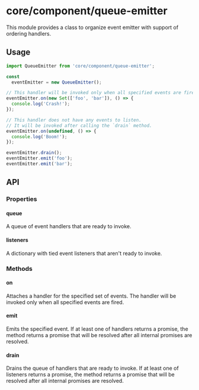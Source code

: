 # core/component/queue-emitter

This module provides a class to organize event emitter with support of ordering handlers.

## Usage

```js
import QueueEmitter from 'core/component/queue-emitter';

const
  eventEmitter = new QueueEmitter();

// This handler will be invoked only when all specified events are fired
eventEmitter.on(new Set(['foo', 'bar']), () => {
  console.log('Crash!');
});

// This handler does not have any events to listen.
// It will be invoked after calling the `drain` method.
eventEmitter.on(undefined, () => {
  console.log('Boom!');
});

eventEmitter.drain();
eventEmitter.emit('foo');
eventEmitter.emit('bar');
```

## API

### Properties

#### queue

A queue of event handlers that are ready to invoke.

#### listeners

A dictionary with tied event listeners that aren't ready to invoke.

### Methods

#### on

Attaches a handler for the specified set of events.
The handler will be invoked only when all specified events are fired.

#### emit

Emits the specified event.
If at least one of handlers returns a promise,
the method returns a promise that will be resolved after all internal promises are resolved.

#### drain

Drains the queue of handlers that are ready to invoke.
If at least one of listeners returns a promise,
the method returns a promise that will be resolved after all internal promises are resolved.

